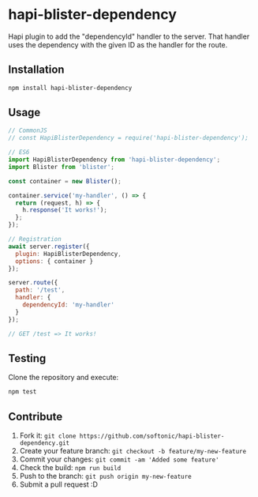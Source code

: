 # hapi-blister-dependency

Hapi plugin to add the "dependencyId" handler to the server. That handler uses the dependency with the given ID as the handler for the route.

## Installation

```bash
npm install hapi-blister-dependency
```

## Usage

```javascript
// CommonJS
// const HapiBlisterDependency = require('hapi-blister-dependency');

// ES6
import HapiBlisterDependency from 'hapi-blister-dependency';
import Blister from 'blister';

const container = new Blister();

container.service('my-handler', () => {
  return (request, h) => {
    h.response('It works!');
  };
});

// Registration
await server.register({
  plugin: HapiBlisterDependency,
  options: { container }
});

server.route({
  path: '/test',
  handler: {
    dependencyId: 'my-handler'
  }
});

// GET /test => It works!

```

## Testing

Clone the repository and execute:

```bash
npm test
```

## Contribute

1. Fork it: `git clone https://github.com/softonic/hapi-blister-dependency.git`
2. Create your feature branch: `git checkout -b feature/my-new-feature`
3. Commit your changes: `git commit -am 'Added some feature'`
4. Check the build: `npm run build`
4. Push to the branch: `git push origin my-new-feature`
5. Submit a pull request :D
